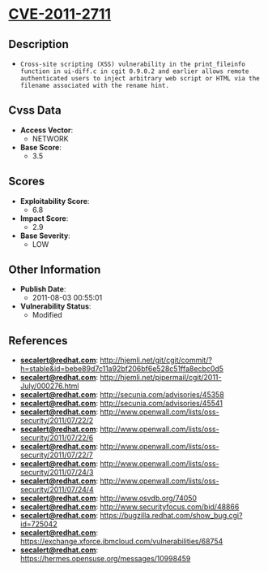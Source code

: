 
# [CVE-2011-2711](https://cve.mitre.org/cgi-bin/cvename.cgi?name=CVE-2011-2711)

## Description

- `Cross-site scripting (XSS) vulnerability in the print_fileinfo function in ui-diff.c in cgit 0.9.0.2 and earlier allows remote authenticated users to inject arbitrary web script or HTML via the filename associated with the rename hint.`

## Cvss Data

- **Access Vector**:
  - NETWORK
- **Base Score**:
  - 3.5

## Scores

- **Exploitability Score**:
  - 6.8
- **Impact Score**:
  - 2.9
- **Base Severity**:
  - LOW

## Other Information

- **Publish Date**:
  - 2011-08-03 00:55:01
- **Vulnerability Status**:
  - Modified

## References

- **secalert@redhat.com**: http://hjemli.net/git/cgit/commit/?h=stable&id=bebe89d7c11a92bf206bf6e528c51ffa8ecbc0d5
- **secalert@redhat.com**: http://hjemli.net/pipermail/cgit/2011-July/000276.html
- **secalert@redhat.com**: http://secunia.com/advisories/45358
- **secalert@redhat.com**: http://secunia.com/advisories/45541
- **secalert@redhat.com**: http://www.openwall.com/lists/oss-security/2011/07/22/2
- **secalert@redhat.com**: http://www.openwall.com/lists/oss-security/2011/07/22/6
- **secalert@redhat.com**: http://www.openwall.com/lists/oss-security/2011/07/22/7
- **secalert@redhat.com**: http://www.openwall.com/lists/oss-security/2011/07/24/3
- **secalert@redhat.com**: http://www.openwall.com/lists/oss-security/2011/07/24/4
- **secalert@redhat.com**: http://www.osvdb.org/74050
- **secalert@redhat.com**: http://www.securityfocus.com/bid/48866
- **secalert@redhat.com**: https://bugzilla.redhat.com/show_bug.cgi?id=725042
- **secalert@redhat.com**: https://exchange.xforce.ibmcloud.com/vulnerabilities/68754
- **secalert@redhat.com**: https://hermes.opensuse.org/messages/10998459
